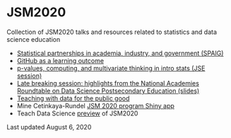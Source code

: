 # JSM2020
Collection of JSM2020 talks and resources related to statistics and data science education

- [Statistical partnerships in academia, industry, and government (SPAIG)](https://github.com/Amherst-Statistics/JSM2020/tree/master/spaig)
- [GitHub as a learning outcome](https://mdbeckman.github.io/JSM2020-Virtual)
- [p-values, computing, and multivariate thinking in intro 
stats (JSE session)](https://github.com/Amherst-Statistics/JSM2020/tree/master/jse)
- [Late breaking session: highlights from the National Academies Roundtable on Data Science Postsecondary Education (slides)](https://github.com/Amherst-Statistics/JSM2020/blob/master/JSM2020-dsert.pdf)
- [Teaching with data for the public good](https://mine-cetinkaya-rundel.github.io/teach-data-public-good/)
- Mine Cetinkaya-Rundel [JSM 2020 program Shiny app](https://minecr.shinyapps.io/jsm2020-schedule/)
- Teach Data Science [preview](https://teachdatascience.com/jsm/) of JSM2020

Last updated August 6, 2020
